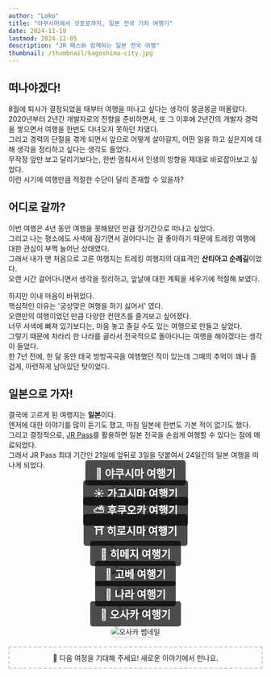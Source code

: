 ```yaml
---
author: "Loko"
title: "야쿠시마에서 삿포로까지, 일본 전국 기차 여행기"
date: 2024-11-19
lastmod: 2024-12-05
description: "JR 패스와 함께하는 일본 전국 여행"
thumbnail: /thumbnail/kagoshima-city.jpg
---
```


## 떠나야겠다!

8월에 퇴사가 결정되었을 때부터 여행을 떠나고 싶다는 생각이 몽글몽글 떠올랐다.  
2020년부터 2년간 개발자로의 전향을 준비하면서, 또 그 이후에 2년간의 개발자 경력을 쌓으면서 여행을 한번도 다녀오지 못하던 차였다.  
그리고 경력의 단절을 겪게 되면서 앞으로 어떻게 살아갈지, 어떤 일을 하고 싶은지에 대해 생각을 정리하고 싶다는 생각도 들었다.  
무작정 앞만 보고 달리기보다는, 한번 멈춰서서 인생의 방향을 제대로 바로잡아보고 싶었다.  
이런 시기에 여행만큼 적절한 수단이 달리 존재할 수 있을까?

## 어디로 갈까?

이번 여행은 4년 동안 여행을 못해왔던 만큼 장기간으로 떠나고 싶었다.  
그리고 나는 평소에도 사색에 잠기면서 걸어다니는 걸 좋아하기 때문에 트레킹 여행에 대한 관심이 부쩍 늘어난 상태였다.  
그래서 내가 맨 처음으로 고른 여행지는 트레킹 여행지의 대표격인 **산티아고 순례길**이었다.  
오랜 시간 걸어다니면서 생각을 정리하고, 앞날에 대한 계획을 세우기에 적절해 보였다.

하지만 이내 마음이 바뀌었다.  
핵심적인 이유는 '궁상맞은 여행을 하기 싫어서' 였다.  
오랜만의 여행이었던 만큼 다양한 컨텐츠를 즐겨보고 싶어졌다.  
너무 사색에 빠져 있기보다는, 마음 놓고 즐길 수도 있는 여행으로 만들고 싶었다.  
그렇기 때문에 차라리 한 나라를 골라서 전국적으로 돌아다니는 여행을 해야겠다는 생각이 들었다.  
한 7년 전에, 한 달 동안 태국 방방곡곡을 여행했던 적이 있는데 그때의 추억이 꽤나 즐겁게, 아련하게 남아있던 탓이었다.

## 일본으로 가자!

결국에 고르게 된 여행지는 **일본**이다.  
엔저에 대한 이야기를 많이 듣기도 했고, 마침 일본에 한번도 가본 적이 없기도 했다.  
그리고 결정적으로, [JR Pass](https://japanrailpass.net/kr)를 활용하면 일본 전국을 손쉽게 여행할 수 있다는 점에 매료되었다.  
그래서 JR Pass 최대 기간인 21일에 앞뒤로 3일을 덧붙여서 24일간의 일본 여행을 떠나게 되었다.

<br>

<div class="link-box">
  <a href="/kr/jr-travel/1-yakushima" target="_blank">
    <img src="/thumbnail/yakushima.jpg" alt="야쿠시마 썸네일">
    <div>
      <h3>🌱 야쿠시마 여행기</h3>
    </div>
  </a>
</div>

<div class="link-box">
  <a href="/kr/jr-travel/2-kagoshima" target="_blank">
    <img src="/thumbnail/kagoshima.jpg" alt="가고시마 썸네일">
    <div>
      <h3>☀️ 가고시마 여행기</h3>
    </div>
  </a>
</div>

<div class="link-box">
  <a href="/kr/jr-travel/3-fukuoka" target="_blank">
    <img src="/thumbnail/fukuoka.jpg" alt="후쿠오카 썸네일">
    <div>
      <h3>⛅ 후쿠오카 여행기</h3>
    </div>
  </a>
</div>

<div class="link-box">
  <a href="/kr/jr-travel/4-hiroshima" target="_blank">
    <img src="/thumbnail/hiroshima.jpg" alt="히로시마 썸네일">
    <div>
      <h3>⛩️ 히로시마 여행기</h3>
    </div>
  </a>
</div>

<div class="link-box">
  <a href="/kr/jr-travel/5-himeji" target="_blank">
    <img src="/thumbnail/himeji.jpg" alt="히메지 썸네일">
    <div>
      <h3>🏯 히메지 여행기</h3>
    </div>
  </a>
</div>

<div class="link-box">
  <a href="/kr/jr-travel/6-kobe" target="_blank">
    <img src="/thumbnail/kobe.jpg" alt="고베 썸네일">
    <div>
      <h3>🚠 고베 여행기</h3>
    </div>
  </a>
</div>

<div class="link-box">
  <a href="/kr/jr-travel/7-nara" target="_blank">
    <img src="/thumbnail/nara.jpg" alt="나라 썸네일">
    <div>
      <h3>🦌 나라 여행기</h3>
    </div>
  </a>
</div>

<div class="link-box">
  <a href="/kr/jr-travel/8-osaka" target="_blank">
    <img src="/thumbnail/osaka.jpg" alt="오사카 썸네일">
    <div>
      <h3>🌃 오사카 여행기</h3>
    </div>
  </a>
</div>

<div style="border: 2px dashed #ccc; padding: 10px; text-align: center; margin: 20px 0;">
  🚄 다음 여정을 기대해 주세요!
  새로운 이야기에서 만나요.
</div>

<style>
  img {
    border-radius: 10px;
    box-shadow: 0 4px 6px rgba(0, 0, 0, 0.1);
    transition: transform 0.2s ease, box-shadow 0.2s ease;
  }

  img:hover {
    transform: scale(1.05);
    box-shadow: 0 8px 12px rgba(0, 0, 0, 0.2);
  }

  .link-box {
    position: relative;
    text-align: center;
    margin-bottom: 20px;
  }

  .link-box a {
    text-decoration: none;
  }

  .link-box div {
    position: absolute;
    bottom: 20px;
    left: 50%;
    transform: translateX(-50%);
    background-color: rgba(0, 0, 0, 0.7);
    color: white;
    padding: 10px 20px;
    border-radius: 5px;
  }

  .link-box h3 {
    margin: 0;
    font-size: 1.5em;
    color: #FFFFFF;
  }
</style>

